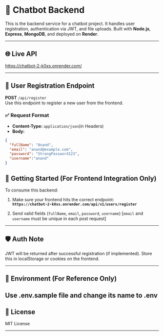 # 🧠 Chatbot Backend

This is the backend service for a chatbot project. It handles user registration, authentication via JWT, and file uploads. Built with **Node.js**, **Express**, **MongoDB**, and deployed on **Render**.

---

## 🌐 Live API

https://chatbot-2-k0xs.onrender.com/

---

## 🔐 User Registration Endpoint

**POST** `/api/register`  
Use this endpoint to register a new user from the frontend.

### ✅ Request Format

- **Content-Type:** `application/json`(in Headers)
- **Body:**

```json
{
  "fullName": "Anand",
  "email": "anand@example.com",
  "password": "StrongPassword123",
  "username":"anand"
}
```




## 🚀 Getting Started (For Frontend Integration Only)

To consume this backend:

1. Make sure your frontend hits the correct endpoint:  
   **`https://chatbot-2-k0xs.onrender.com/api/v1/users/register`**

2. Send valid fields (`fullName`, `email`, `password`, `username`)  [`email` and `username` must be unique in each post request]

---


## 🛡 Auth Note

JWT will be returned after successful registration (if implemented). Store this in localStorage or cookies on the frontend.

---

## 📄 Environment (For Reference Only)

Use .env.sample file and change its name to .env
---

## 🪪 License

MIT License

---
